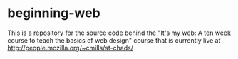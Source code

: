 beginning-web
=============

This is a repository for the source code behind the "It's my web: A ten week course to teach the basics of web design" course that is currently live at http://people.mozilla.org/~cmills/st-chads/
